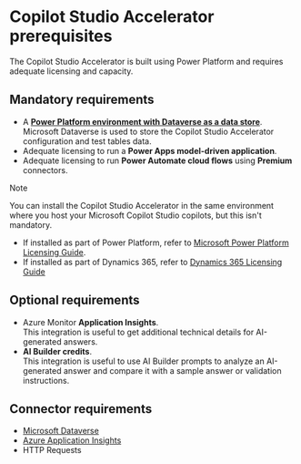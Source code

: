 # Copilot Studio Accelerator prerequisites

The Copilot Studio Accelerator is built using Power Platform and requires adequate licensing and capacity.

## Mandatory requirements

- A [**Power Platform environment with Dataverse as a data store**](https://learn.microsoft.com/power-platform/admin/create-environment). <br>
  Microsoft Dataverse is used to store the Copilot Studio Accelerator configuration and test tables data. <br>
- Adequate licensing to run a **Power Apps model-driven application**.
- Adequate licensing to run **Power Automate cloud flows** using **Premium** connectors.

> [!NOTE]
> You can install the Copilot Studio Accelerator in the same environment where you host your Microsoft Copilot Studio copilots, but this isn't mandatory.
> - If installed as part of Power Platform, refer to [Microsoft Power Platform Licensing Guide](https://go.microsoft.com/fwlink/?linkid=2085130).
> - If installed as part of Dynamics 365, refer to  [Dynamics 365 Licensing Guide](https://go.microsoft.com/fwlink/p/?LinkId=866544)

## Optional requirements

- Azure Monitor **Application Insights**.<br>
  This integration is useful to get additional technical details for AI-generated answers.
- **AI Builder credits**.<br>
  This integration is useful to use AI Builder prompts to analyze an AI-generated answer and compare it with a sample answer or validation instructions.

## Connector requirements

- [Microsoft Dataverse](https://learn.microsoft.com/connectors/commondataserviceforapps/)
- [Azure Application Insights](https://learn.microsoft.com/connectors/applicationinsights/)
- HTTP Requests

